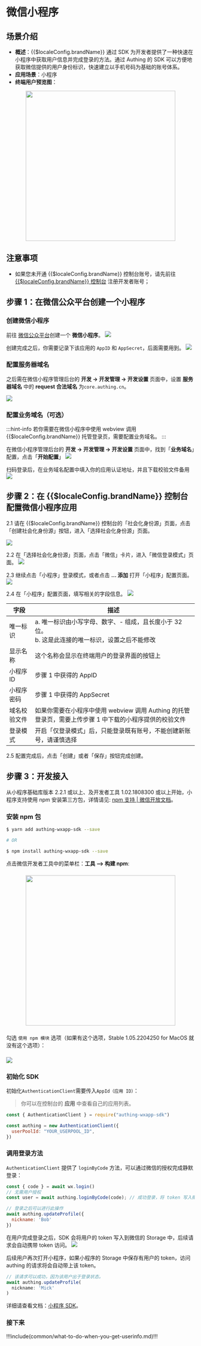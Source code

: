# 微信小程序

<LastUpdated />

## 场景介绍

- **概述**：{{$localeConfig.brandName}} 通过 SDK 为开发者提供了一种快速在小程序中获取用户信息并完成登录的方法。通过 Authing 的 SDK 可以方便地获取微信提供的用户身份标识，快速建立以手机号码为基础的账号体系。
- **应用场景**：小程序
- **终端用户预览图**：

<img src="./images/wechat-mini-program-login.png" height="400px" style="display:block;margin: 0 auto;"/>

## 注意事项

- 如果您未开通 {{$localeConfig.brandName}} 控制台账号，请先前往 [{{$localeConfig.brandName}} 控制台](https://authing.cn/) 注册开发者账号；

## 步骤 1：在微信公众平台创建一个小程序

### 创建微信小程序

前往 [微信公众平台](https://mp.weixin.qq.com/wxopen/waregister?action=step1&token=&lang=zh_CN)创建一个 **微信小程序**。
![](./images/create-account.jpg)

创建完成之后，你需要记录下该应用的 `AppID` 和 `AppSecret`，后面需要用到。
![](./images/step1-1.jpg)

### 配置服务器域名

之后需在微信小程序管理后台的 **开发 -> 开发管理 -> 开发设置** 页面中，设置 **服务器域名** 中的 **request 合法域名** 为`core.authing.cn`。

![](./images/step1-2.jpg)

### 配置业务域名（可选）

:::hint-info
若你需要在微信小程序中使用 webview 调用 {{$localeConfig.brandName}} 托管登录页，需要配置业务域名。
:::

在微信小程序管理后台的 **开发 -> 开发管理 -> 开发设置** 页面中，找到「**业务域名**」配置，点击「**开始配置**」
![](./images/step1-3.jpg)

扫码登录后，在业务域名配置中填入你的应用认证地址，并且下载校验文件备用
![](./images/step1-4.jpg)

## 步骤 2：在 {{$localeConfig.brandName}} 控制台配置微信小程序应用

2.1 请在 {{$localeConfig.brandName}} 控制台的「社会化身份源」页面，点击「创建社会化身份源」按钮，进入「选择社会化身份源」页面。

![](~@imagesZhCn/guides/connections/create-social-idp.jpg)

2.2 在「选择社会化身份源」页面，点击「微信」卡片，进入「微信登录模式」页面。
![](../wechat-pc/images/add-app-1.jpg)

2.3 继续点击「小程序」登录模式，或者点击 **… 添加** 打开「小程序」配置页面。
![](./images/step2-1.jpg)

2.4 在「小程序」配置页面，填写相关的字段信息。
![](./images/step2-2.jpg)

| 字段         | 描述                                                                                                    |
| ------------ | ------------------------------------------------------------------------------------------------------- |
| 唯一标识     | a. 唯一标识由小写字母、数字、- 组成，且长度小于 32 位。<br />b. 这是此连接的唯一标识，设置之后不能修改  |
| 显示名称     | 这个名称会显示在终端用户的登录界面的按钮上                                                              |
| 小程序 ID    | 步骤 1 中获得的 AppID                                                                                   |
| 小程序密码   | 步骤 1 中获得的 AppSecret                                                                               |
| 域名校验文件 | 如果你需要在小程序中使用 webview 调用 Authing 的托管登录页，需要上传步骤 1 中下载的小程序提供的校验文件 |
| 登录模式     | 开启「仅登录模式」后，只能登录既有账号，不能创建新账号，请谨慎选择                                      |

2.5 配置完成后，点击「创建」或者「保存」按钮完成创建。

## 步骤 3：开发接入

从小程序基础库版本 2.2.1 或以上、及开发者工具 1.02.1808300 或以上开始，小程序支持使用 npm 安装第三方包，详情请见: [npm 支持 | 微信开放文档](https://developers.weixin.qq.com/miniprogram/dev/devtools/npm.html)。

### 安装 npm 包

```bash
$ yarn add authing-wxapp-sdk --save

# OR

$ npm install authing-wxapp-sdk --save
```

点击微信开发者工具中的菜单栏：**工具 --> 构建 npm**:
<img src="~@imagesZhCn/reference/wxmp-npm.png" style="display: block; margin: 22px auto; height: 400px;" />

勾选 `使用 npm 模块` 选项（如果有这个选项，Stable 1.05.2204250 for MacOS 就没有这个选项）：
<img src="~@imagesZhCn/reference/wxmp-npm2.png" style="display: block; margin: 22px auto;" />


### 初始化 SDK

初始化`AuthenticationClient`需要传入`AppId（应用 ID）`：

> 你可以在控制台的 **应用** 中查看自己的应用列表。


```javascript
const { AuthenticationClient } = require("authing-wxapp-sdk")

const authing = new AuthenticationClient({
  userPoolId: "YOUR_USERPOOL_ID",
})
```

### 调用登录方法

`AuthenticationClient` 提供了 `loginByCode` 方法，可以通过微信的授权完成静默登录：

```javascript
const { code } = await wx.login()
// 无需用户授权
const user = await authing.loginByCode(code); // 成功登录，将 token 写入微信 Storage

// 登录之后可以进行此操作
await authing.updateProfile({
  nickname: 'Bob'
})
```

在用户完成登录之后，SDK 会将用户的 token 写入到微信的 Storage 中，后续请求会自动携带 token 访问。
![](~@imagesZhCn/reference/20201112165637.png)

后续用户再次打开小程序，如果小程序的 Storage 中保存有用户的 token，访问 authing 的请求将会自动带上该 token。

```javascript
// 该请求可以成功，因为该用户出于登录状态。
await authing.updateProfile(
  nickname: 'Mick'
)
```

详细请查看文档：[小程序 SDK](/reference/sdk-for-wxapp.md)。

### 接下来

!!!include(common/what-to-do-when-you-get-userinfo.md)!!!
